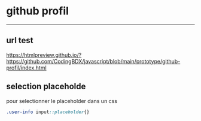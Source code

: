 # github profil
---
## url test
https://htmlpreview.github.io/?https://github.com/CodingBDX/javascript/blob/main/prototype/github-profil/index.html
## selection placeholde
pour selectionner le placeholder dans un css
```css
.user-info input::placeholder{}
```
